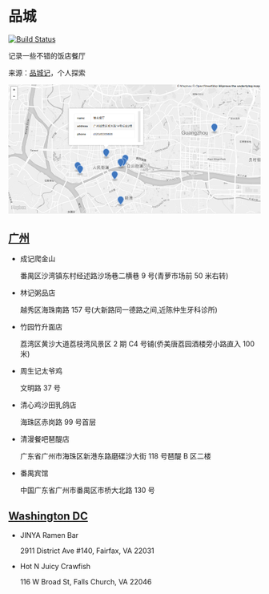 # 品城

[![Build Status](https://travis-ci.org/haoliangyu/city-taste.svg?branch=master)](https://travis-ci.org/haoliangyu/city-taste)

记录一些不错的饭店餐厅

来源：[品城记](www.acfun.cn/u/10725427.aspx)，个人探索

![map](map.png)

## [广州](./cities/guangzhou.geojson)

* 成记爬金山

  番禺区沙湾镇东村经述路沙场巷二横巷 9 号(青萝市场前 50 米右转)

* 林记粥品店

  越秀区海珠南路 157 号(大新路同一德路之间,近陈仲生牙科诊所)

* 竹园竹升面店

  荔湾区黄沙大道荔枝湾风景区 2 期 C4 号铺(侨美唐荔园酒楼旁小路直入 100 米)

* 周生记太爷鸡

  文明路 37 号

* 清心鸡沙田乳鸽店

  海珠区赤岗路 99 号首层

* 清漫餐吧琶醍店

  广东省广州市海珠区新港东路磨碟沙大街 118 号琶醍 B 区二楼

* 番禺宾馆

  中国广东省广州市番禺区市桥大北路 130 号

## [Washington DC](./cities/dc.geojson)

* JINYA Ramen Bar

  2911 District Ave #140, Fairfax, VA 22031

* Hot N Juicy Crawfish

  116 W Broad St, Falls Church, VA 22046
